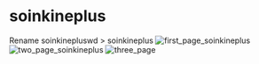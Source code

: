 # soinkineplus
 
Rename soinkinepluswd > soinkineplus
![first_page_soinkineplus](https://github.com/sarahmallem/soinkineplus/assets/143700346/d2970e70-45c4-45e8-a082-e12dd7aba104)
![two_page_soinkineplus](https://github.com/sarahmallem/soinkineplus/assets/143700346/ed18936b-905e-4afd-ad1d-e1a89d45ecb7)
![three_page](https://github.com/sarahmallem/soinkineplus/assets/143700346/e4020665-2c31-4d33-8cf6-c61e64b5f40a)
